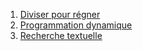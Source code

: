 1. [Diviser pour régner](../3.1_Diviser_pour_regner/cours/)
2. [Programmation dynamique](../3.2_Programmation_dynamique/cours/)
3. [Recherche textuelle](../3.3_Recherche_textuelle/cours/)
